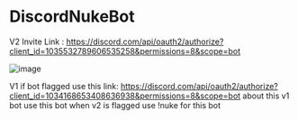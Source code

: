 # DiscordNukeBot

V2 Invite Link : https://discord.com/api/oauth2/authorize?client_id=1035532789606535258&permissions=8&scope=bot

![image](https://user-images.githubusercontent.com/107064155/192379730-10a08b4e-15b2-4f7e-9e05-e4127c205a23.png)









V1 if bot flagged use this link: https://discord.com/api/oauth2/authorize?client_id=1034168653408636938&permissions=8&scope=bot
about this v1 bot use this bot when v2 is flagged use !nuke for this bot
